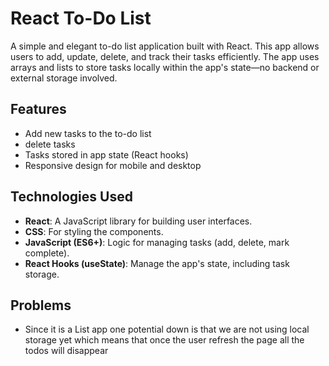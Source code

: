 # React To-Do List

A simple and elegant to-do list application built with React. This app allows users to add, update, delete, and track their tasks efficiently. The app uses arrays and lists to store tasks locally within the app's state—no backend or external storage involved.

## Features

- Add new tasks to the to-do list
- delete tasks
- Tasks stored in app state (React hooks)
- Responsive design for mobile and desktop

## Technologies Used

- **React**: A JavaScript library for building user interfaces.
- **CSS**: For styling the components.
- **JavaScript (ES6+)**: Logic for managing tasks (add, delete, mark complete).
- **React Hooks (useState)**: Manage the app's state, including task storage.

## Problems

- Since it is a List app one potential down is that we are not using local storage yet which means that once the user refresh the page all the todos will disappear
